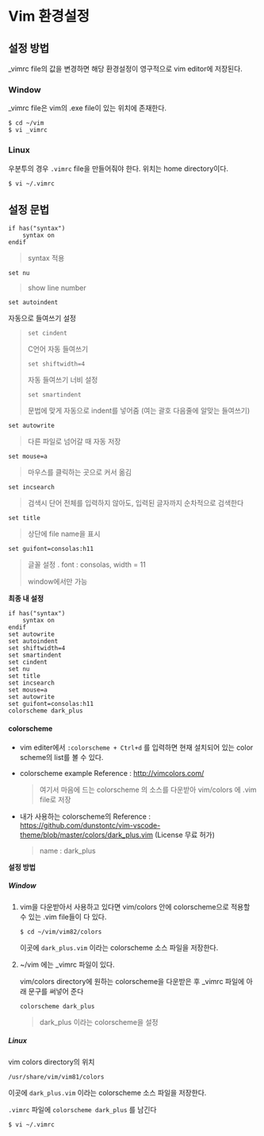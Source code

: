 # Vim 환경설정

## 설정 방법

_vimrc file의 값을 변경하면 해당 환경설정이 영구적으로 vim editor에 저장된다.

### Window

_vimrc file은 vim의 .exe file이 있는 위치에 존재한다.

```
$ cd ~/vim
$ vi _vimrc
```







### Linux

우분투의 경우 `.vimrc` file을 만들어줘야 한다. 위치는 home directory이다.

```
$ vi ~/.vimrc
```





## 설정 문법

```
if has("syntax")
    syntax on
endif
```

> syntax 적용



```
set nu
```

> show line number



```
set autoindent
```

자동으로 들여쓰기 설정

> ```
> set cindent
> ```
>
> C언어 자동 들여쓰기
>
> 
>
> ```
> set shiftwidth=4
> ```
>
> 자동 들여쓰기 너비 설정 
>
> 
>
> ```
> set smartindent
> ```
>
> 문법에 맞게 자동으로 indent를 넣어줌 (여는 괄호 다음줄에 알맞는 들여쓰기)



```
set autowrite
```

> 다른 파일로 넘어갈 때 자동 저장



```
set mouse=a
```

> 마우스를 클릭하는 곳으로 커서 옮김



```
set incsearch
```

> 검색시 단어 전체를 입력하지 않아도, 입력된 글자까지 순차적으로 검색한다



```
set title
```

> 상단에 file name을 표시



```
set guifont=consolas:h11
```

> 글꼴 설정 . font : consolas, width = 11
>
> window에서만 가능



**최종 내 설정**

```
if has("syntax")
    syntax on
endif
set autowrite
set autoindent
set shiftwidth=4
set smartindent
set cindent
set nu
set title
set incsearch
set mouse=a
set autowrite
set guifont=consolas:h11
colorscheme dark_plus
```





#### colorscheme

- vim editer에서 `:colorscheme + Ctrl+d` 를 입력하면 현재 설치되어 있는 color scheme의 list를 볼 수 있다. 

- colorscheme example Reference : http://vimcolors.com/

  > 여기서 마음에 드는 colorscheme 의 소스를 다운받아 vim/colors 에 .vim file로 저장

- 내가 사용하는 colorscheme의 Reference : https://github.com/dunstontc/vim-vscode-theme/blob/master/colors/dark_plus.vim (License 무료 허가)

  > name : dark_plus



**설정 방법**

##### Window 

1. vim을 다운받아서 사용하고 있다면 vim/colors 안에 colorscheme으로 적용할 수 있는 .vim file들이 다 있다.

   ```
   $ cd ~/vim/vim82/colors
   ```

   이곳에 `dark_plus.vim` 이라는 colorscheme 소스 파일을 저장한다.

2. ~/vim 에는 _vimrc 파일이 있다.

   vim/colors directory에 원하는 colorscheme을 다운받은 후 _vimrc 파일에 아래 문구를 써넣어 준다

   ```
   colorscheme dark_plus
   ```

   > dark_plus 이라는 colorscheme을 설정



##### Linux

vim colors directory의 위치

```
/usr/share/vim/vim81/colors
```

이곳에 `dark_plus.vim` 이라는 colorscheme 소스 파일을 저장한다.



`.vimrc` 파일에 `colorscheme dark_plus` 를 남긴다

```
$ vi ~/.vimrc
```



